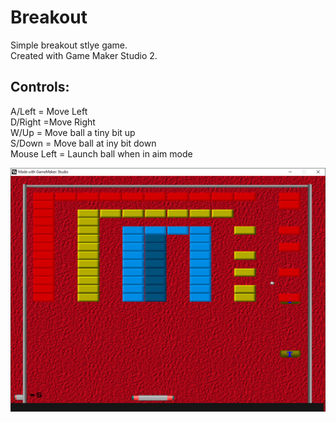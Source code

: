 # Breakout

Simple breakout stlye game.  
Created with Game Maker Studio 2.

Controls:  
--------------  
A/Left = Move Left  
D/Right =Move Right  
W/Up = Move ball a tiny bit up  
S/Down = Move ball at iny bit down  
Mouse Left = Launch ball when in aim mode  

![Screenshot](https://github.com/timeblade0/breakout/blob/main/screenshot.png)
